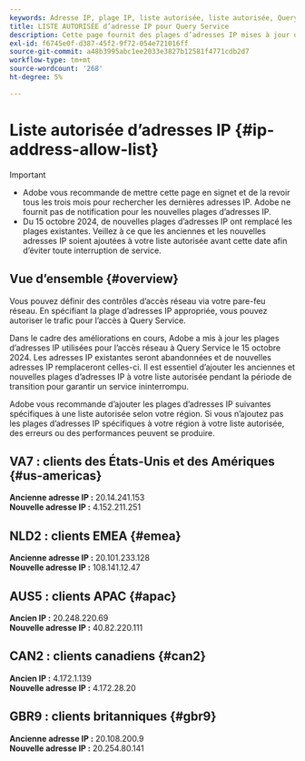 ```yaml
---
keywords: Adresse IP, plage IP, liste autorisée, liste autorisée, Query Service, accès réseau
title: LISTE AUTORISÉE d’adresse IP pour Query Service
description: Cette page fournit des plages d’adresses IP mises à jour que vous pouvez ajouter à votre liste autorisée pour un accès sécurisé à Query Service.
exl-id: f6745e0f-d387-45f2-9f72-054e721016ff
source-git-commit: a48b3995abc1ee2033e3827b12581f4771cdb2d7
workflow-type: tm+mt
source-wordcount: '268'
ht-degree: 5%

---
```


# Liste autorisée d’adresses IP {#ip-address-allow-list}

>[!IMPORTANT]
>
> * Adobe vous recommande de mettre cette page en signet et de la revoir tous les trois mois pour rechercher les dernières adresses IP. Adobe ne fournit pas de notification pour les nouvelles plages d’adresses IP.
> * Du 15 octobre 2024, de nouvelles plages d’adresses IP ont remplacé les plages existantes. Veillez à ce que les anciennes et les nouvelles adresses IP soient ajoutées à votre liste autorisée avant cette date afin d’éviter toute interruption de service.

## Vue d’ensemble {#overview}

Vous pouvez définir des contrôles d’accès réseau via votre pare-feu réseau. En spécifiant la plage d’adresses IP appropriée, vous pouvez autoriser le trafic pour l’accès à Query Service.

Dans le cadre des améliorations en cours, Adobe a mis à jour les plages d’adresses IP utilisées pour l’accès réseau à Query Service le 15 octobre 2024. Les adresses IP existantes seront abandonnées et de nouvelles adresses IP remplaceront celles-ci. Il est essentiel d’ajouter les anciennes et nouvelles plages d’adresses IP à votre liste autorisée pendant la période de transition pour garantir un service ininterrompu.

Adobe vous recommande d’ajouter les plages d’adresses IP suivantes spécifiques à une liste autorisée selon votre région. Si vous n’ajoutez pas les plages d’adresses IP spécifiques à votre région à votre liste autorisée, des erreurs ou des performances peuvent se produire.

## VA7 : clients des États-Unis et des Amériques {#us-americas}

**Ancienne adresse IP :** 20.14.241.153\
**Nouvelle adresse IP :** 4.152.211.251

## NLD2 : clients EMEA {#emea}

**Ancienne adresse IP :** 20.101.233.128\
**Nouvelle adresse IP :** 108.141.12.47

## AUS5 : clients APAC {#apac}

**Ancien IP :** 20.248.220.69\
**Nouvelle adresse IP :** 40.82.220.111

## CAN2 : clients canadiens {#can2}

**Ancien IP :** 4.172.1.139\
**Nouvelle adresse IP :** 4.172.28.20

## GBR9 : clients britanniques {#gbr9}

**Ancienne adresse IP :** 20.108.200.9\
**Nouvelle adresse IP :** 20.254.80.141

